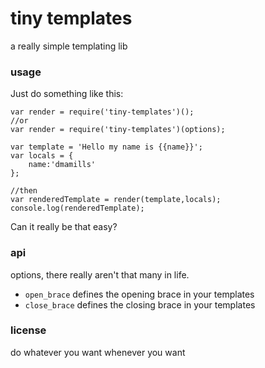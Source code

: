 # tiny templates

a really simple templating lib

### usage

Just do something like this:

```
var render = require('tiny-templates')();
//or
var render = require('tiny-templates')(options);

var template = 'Hello my name is {{name}}';
var locals = {
	name:'dmamills'
};

//then
var renderedTemplate = render(template,locals);
console.log(renderedTemplate);
```

Can it really be that easy?

### api

options, there really aren't that many in life.

* `open_brace` defines the opening brace in your templates
* `close_brace` defines the closing brace in your templates

### license

do whatever you want whenever you want
